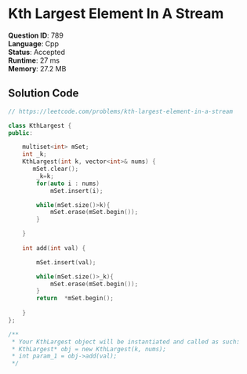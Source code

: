 # Kth Largest Element In A Stream

**Question ID**: 789  
**Language**: Cpp  
**Status**: Accepted  
**Runtime**: 27 ms  
**Memory**: 27.2 MB  

## Solution Code
```cpp
// https://leetcode.com/problems/kth-largest-element-in-a-stream

class KthLargest {
public:

    multiset<int> mSet;
    int _k;
    KthLargest(int k, vector<int>& nums) {
       mSet.clear();
        _k=k;
        for(auto i : nums)
            mSet.insert(i);

        while(mSet.size()>k){
            mSet.erase(mSet.begin());
        }

    }
    
    int add(int val) {

        mSet.insert(val);

        while(mSet.size()>_k){
            mSet.erase(mSet.begin());
        }
        return  *mSet.begin();
        
    }
};

/**
 * Your KthLargest object will be instantiated and called as such:
 * KthLargest* obj = new KthLargest(k, nums);
 * int param_1 = obj->add(val);
 */
```
